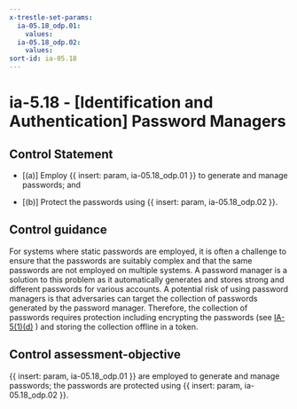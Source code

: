 ```yaml
---
x-trestle-set-params:
  ia-05.18_odp.01:
    values:
  ia-05.18_odp.02:
    values:
sort-id: ia-05.18
---
```


# ia-5.18 - \[Identification and Authentication\] Password Managers

## Control Statement

- \[(a)\] Employ {{ insert: param, ia-05.18_odp.01 }} to generate and manage passwords; and

- \[(b)\] Protect the passwords using {{ insert: param, ia-05.18_odp.02 }}.

## Control guidance

For systems where static passwords are employed, it is often a challenge to ensure that the passwords are suitably complex and that the same passwords are not employed on multiple systems. A password manager is a solution to this problem as it automatically generates and stores strong and different passwords for various accounts. A potential risk of using password managers is that adversaries can target the collection of passwords generated by the password manager. Therefore, the collection of passwords requires protection including encrypting the passwords (see [IA-5(1)(d)](#ia-5.1_smt.d) ) and storing the collection offline in a token.

## Control assessment-objective

{{ insert: param, ia-05.18_odp.01 }} are employed to generate and manage passwords;
the passwords are protected using {{ insert: param, ia-05.18_odp.02 }}.
